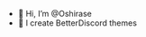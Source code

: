 - 👋 Hi, I’m @Oshirase
- 👀 I create BetterDiscord themes

<!---
Oshirase/Oshirase is a ✨ special ✨ repository because its `README.md` (this file) appears on your GitHub profile.
You can click the Preview link to take a look at your changes.
--->
